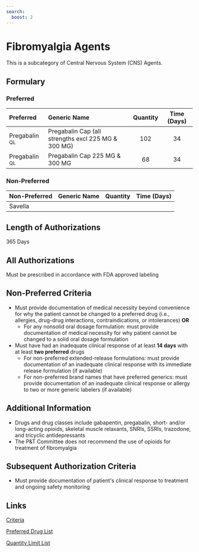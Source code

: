```yaml
---
search:
  boost: 2 
---
```


# Fibromyalgia Agents

This is a subcategory of Central Nervous System (CNS) Agents.

## Formulary

### Preferred

| Preferred                | Generic Name                                        | Quantity | Time (Days) |
| :----------------------- | :-------------------------------------------------- | :------: | :---------: |
| Pregabalin <sup>QL</sup> | Pregabalin Cap (all strengths excl 225 MG & 300 MG) |   102    |     34      |
| Pregabalin <sup>QL</sup> | Pregabalin Cap 225 MG & 300 MG                      |    68    |     34      |

### Non-Preferred

| Non-Preferred | Generic Name | Quantity | Time (Days) |
| :------------ | :----------- | :------: | :---------: |
| Savella       |              |          |             |

## Length of Authorizations

365 Days

## All Authorizations

Must be prescribed in accordance with FDA approved labeling

## Non-Preferred Criteria

- Must provide documentation of medical necessity beyond convenience for why the patient cannot be changed to a preferred drug (i.e., allergies, drug-drug interactions, contraindications, or intolerances) **OR**
    - For any nonsolid oral dosage formulation: must provide documentation of medical necessity for why patient cannot be changed to a solid oral dosage formulation
- Must have had an inadequate clinical response of at least **14 days** with at least **two preferred** drugs
    - For non-preferred extended-release formulations: must provide documentation of an inadequate clinical response with its immediate release formulation (if available)
    - For non-preferred brand names that have preferred generics: must provide documentation of an inadequate clinical response or allergy to two or more generic labelers (if available)

## Additional Information

- Drugs and drug classes include gabapentin, pregabalin, short- and/or long-acting opioids, skeletal muscle relaxants, SNRIs, SSRIs, trazodone, and tricyclic antidepressants
- The P&T Committee does not recommend the use of opioids for treatment of fibromyalgia

## Subsequent Authorization Criteria

- Must provide documentation of patient's clinical response to treatment and ongoing safety monitoring

## Links

[Criteria](https://pharmacy.medicaid.ohio.gov/sites/default/files/20230101_UPDL%20_Criteria_APPROVED.pdf#page=37)

[Preferred Drug List](https://pharmacy.medicaid.ohio.gov/sites/default/files/20230101_UPDL_APPROVED_12.13.22.pdf#page=16)

[Quantity Limit List](https://pharmacy.medicaid.ohio.gov/sites/default/files/20230101_Ohio_Medicaid_Quantity_Document_APPROVED.pdf)
